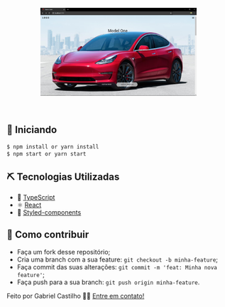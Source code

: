 <p align="center">
  <img src="./Model.png" width="70%"/>
</p>

<br>

## 🏁 Iniciando <a name = "getting_started"></a>
```
$ npm install or yarn install
$ npm start or yarn start
```

## ⛏️ Tecnologias Utilizadas <a name = "built_using"></a>

- 🔵 [TypeScript][typescript]
- ⚛️ [React][reactjs]
- 💅 [Styled-components]

## 🤔 Como contribuir <a name = "contribute"></a>

- Faça um fork desse repositório;
- Cria uma branch com a sua feature: `git checkout -b minha-feature`;
- Faça commit das suas alterações: `git commit -m 'feat: Minha nova feature'`;
- Faça push para a sua branch: `git push origin minha-feature`.

Feito por Gabriel Castilho 👋🏽 [Entre em contato!](https://www.linkedin.com/in/gabrielcastilhov/)

[typescript]: https://www.typescriptlang.org/
[reactjs]: https://reactjs.org
[styled-components]:https://styled-components.com/
